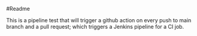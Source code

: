 #Readme

This is a pipeline test that will trigger a github action on every push to main branch and a pull request; which triggers a Jenkins pipeline for a CI job.